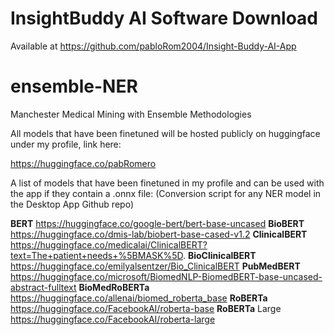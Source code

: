 # InsightBuddy AI Software Download
Available at https://github.com/pabloRom2004/Insight-Buddy-AI-App

# ensemble-NER
Manchester Medical Mining with Ensemble Methodologies

All models that have been finetuned will be hosted publicly on huggingface under my profile, link here:

https://huggingface.co/pabRomero

A list of models that have been finetuned in my profile and can be used with the app if they contain a .onnx file: (Conversion script for any NER model in the Desktop App Github repo)

**BERT** https://huggingface.co/google-bert/bert-base-uncased 
**BioBERT** https://huggingface.co/dmis-lab/biobert-base-cased-v1.2 
**ClinicalBERT** https://huggingface.co/medicalai/ClinicalBERT?text=The+patient+needs+%5BMASK%5D. 
**BioClinicalBERT** https://huggingface.co/emilyalsentzer/Bio_ClinicalBERT 
**PubMedBERT** https://huggingface.co/microsoft/BiomedNLP-BiomedBERT-base-uncased-abstract-fulltext 
**BioMedRoBERTa** https://huggingface.co/allenai/biomed_roberta_base 
**RoBERTa** https://huggingface.co/FacebookAI/roberta-base 
**RoBERTa** Large https://huggingface.co/FacebookAI/roberta-large
 
